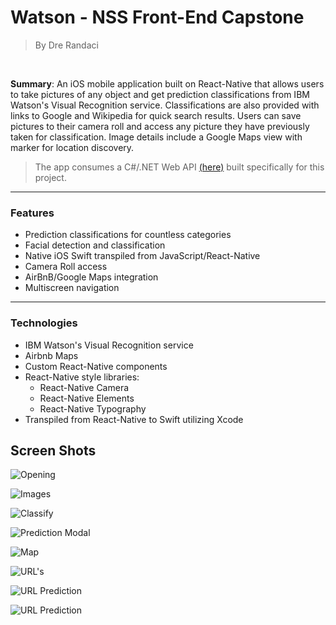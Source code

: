 # Watson - NSS Front-End Capstone 
>By Dre Randaci
<br>

**Summary**: An iOS mobile application built on React-Native that allows users to take pictures of any object and get prediction classifications from IBM Watson's Visual Recognition service. Classifications are also provided with links to Google and Wikipedia for quick search results. Users can save pictures to their camera roll and access any picture they have previously taken for classification. Image details include a Google Maps view with marker for location discovery.  

>The app consumes a C#/.NET Web API [(here)](https://github.com/DreRandaci/Backend-Capstone-Api) built specifically for this project.    

<hr>

### Features
- Prediction classifications for countless categories
- Facial detection and classification
- Native iOS Swift transpiled from JavaScript/React-Native
- Camera Roll access
- AirBnB/Google Maps integration
- Multiscreen navigation

<hr>

### Technologies
- IBM Watson's Visual Recognition service
- Airbnb Maps
- Custom React-Native components
- React-Native style libraries:
    - React-Native Camera
    - React-Native Elements 
    - React-Native Typography     
- Transpiled from React-Native to Swift utilizing Xcode

## Screen Shots
![Opening](https://user-images.githubusercontent.com/30006986/37933087-d4ec7c74-310f-11e8-9abe-d1ae78dd629f.png)

![Images](https://user-images.githubusercontent.com/30006986/37933125-ee6fd3ee-310f-11e8-9e53-3340cb20dc2f.png)

![Classify](https://user-images.githubusercontent.com/30006986/37933153-043d3220-3110-11e8-889c-e7e94746b6b1.png)

![Prediction Modal](https://user-images.githubusercontent.com/30006986/37933193-1a52d4b6-3110-11e8-9650-5018642bb1c8.png)

![Map](https://user-images.githubusercontent.com/30006986/37933233-38350dc8-3110-11e8-9ac2-e7b689e0671f.png)

![URL's](https://user-images.githubusercontent.com/30006986/37933295-634cf7e6-3110-11e8-9fa4-ad1ac08b2c5d.png)

![URL Prediction](https://user-images.githubusercontent.com/30006986/37933533-22459824-3111-11e8-99d0-55279d8c0f2a.png)

![URL Prediction](https://user-images.githubusercontent.com/30006986/37933376-99979720-3110-11e8-89a0-73227edb2ce1.png)

